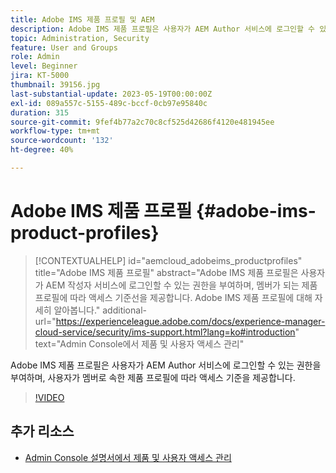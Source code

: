 ```yaml
---
title: Adobe IMS 제품 프로필 및 AEM
description: Adobe IMS 제품 프로필은 사용자가 AEM Author 서비스에 로그인할 수 있는 권한을 부여하며, 사용자가 멤버로 속한 제품 프로필에 따라 액세스 기준을 제공합니다.
topic: Administration, Security
feature: User and Groups
role: Admin
level: Beginner
jira: KT-5000
thumbnail: 39156.jpg
last-substantial-update: 2023-05-19T00:00:00Z
exl-id: 089a557c-5155-489c-bccf-0cb97e95840c
duration: 315
source-git-commit: 9fef4b77a2c70c8cf525d42686f4120e481945ee
workflow-type: tm+mt
source-wordcount: '132'
ht-degree: 40%

---
```


# Adobe IMS 제품 프로필 {#adobe-ims-product-profiles}

>[!CONTEXTUALHELP]
>id="aemcloud_adobeims_productprofiles"
>title="Adobe IMS 제품 프로필"
>abstract="Adobe IMS 제품 프로필은 사용자가 AEM 작성자 서비스에 로그인할 수 있는 권한을 부여하며, 멤버가 되는 제품 프로필에 따라 액세스 기준선을 제공합니다. Adobe IMS 제품 프로필에 대해 자세히 알아봅니다."
>additional-url="https://experienceleague.adobe.com/docs/experience-manager-cloud-service/security/ims-support.html?lang=ko#introduction" text="Admin Console에서 제품 및 사용자 액세스 관리"

Adobe IMS 제품 프로필은 사용자가 AEM Author 서비스에 로그인할 수 있는 권한을 부여하며, 사용자가 멤버로 속한 제품 프로필에 따라 액세스 기준을 제공합니다.

>[!VIDEO](https://video.tv.adobe.com/v/39156?quality=12&learn=on)

## 추가 리소스

+ [Admin Console 설명서에서 제품 및 사용자 액세스 관리](https://experienceleague.adobe.com/docs/experience-manager-cloud-service/security/ims-support.html#managing-products-and-user-access-in-admin-console)
